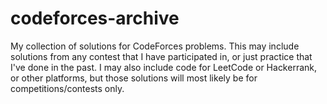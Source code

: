 # codeforces-archive
My collection of solutions for CodeForces problems.
This may include solutions from any contest that I have participated in, or just practice that I've done in the past.
I may also include code for LeetCode or Hackerrank, or other platforms, but those solutions will most likely be for competitions/contests only.
